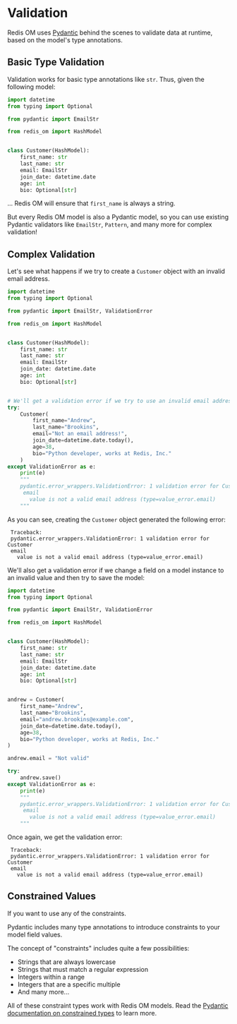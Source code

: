# Validation

Redis OM uses [Pydantic][pydantic-url] behind the scenes to validate data at runtime, based on the model's type annotations.

## Basic Type Validation

Validation works for basic type annotations like `str`. Thus, given the following model:

```python
import datetime
from typing import Optional

from pydantic import EmailStr

from redis_om import HashModel


class Customer(HashModel):
    first_name: str
    last_name: str
    email: EmailStr
    join_date: datetime.date
    age: int
    bio: Optional[str]
```

... Redis OM will ensure that `first_name` is always a string.

But every Redis OM model is also a Pydantic model, so you can use existing Pydantic validators like `EmailStr`, `Pattern`, and many more for complex validation!

## Complex Validation

Let's see what happens if we try to create a `Customer` object with an invalid email address.

```python
import datetime
from typing import Optional

from pydantic import EmailStr, ValidationError

from redis_om import HashModel


class Customer(HashModel):
    first_name: str
    last_name: str
    email: EmailStr
    join_date: datetime.date
    age: int
    bio: Optional[str]


# We'll get a validation error if we try to use an invalid email address!
try:
    Customer(
        first_name="Andrew",
        last_name="Brookins",
        email="Not an email address!",
        join_date=datetime.date.today(),
        age=38,
        bio="Python developer, works at Redis, Inc."
    )
except ValidationError as e:
    print(e)
    """
    pydantic.error_wrappers.ValidationError: 1 validation error for Customer
     email
       value is not a valid email address (type=value_error.email)
    """
```

As you can see, creating the `Customer` object generated the following error:

```
 Traceback:
 pydantic.error_wrappers.ValidationError: 1 validation error for Customer
 email
   value is not a valid email address (type=value_error.email)
```

We'll also get a validation error if we change a field on a model instance to an invalid value and then try to save the model:

```python
import datetime
from typing import Optional

from pydantic import EmailStr, ValidationError

from redis_om import HashModel


class Customer(HashModel):
    first_name: str
    last_name: str
    email: EmailStr
    join_date: datetime.date
    age: int
    bio: Optional[str]


andrew = Customer(
    first_name="Andrew",
    last_name="Brookins",
    email="andrew.brookins@example.com",
    join_date=datetime.date.today(),
    age=38,
    bio="Python developer, works at Redis, Inc."
)

andrew.email = "Not valid"

try:
    andrew.save()
except ValidationError as e:
    print(e)
    """
    pydantic.error_wrappers.ValidationError: 1 validation error for Customer
     email
       value is not a valid email address (type=value_error.email)
    """
```

Once again, we get the validation error:

```
 Traceback:
 pydantic.error_wrappers.ValidationError: 1 validation error for Customer
 email
   value is not a valid email address (type=value_error.email)
```

## Constrained Values

If you want to use any of the constraints.

Pydantic includes many type annotations to introduce constraints to your model field values.

The concept of "constraints" includes quite a few possibilities:

* Strings that are always lowercase
* Strings that must match a regular expression
* Integers within a range
* Integers that are a specific multiple
* And many more...

All of these constraint types work with Redis OM models. Read the [Pydantic documentation on constrained types](https://pydantic-docs.helpmanual.io/usage/types/#constrained-types) to learn more.


[pydantic-url]: https://github.com/samuelcolvin/pydantic
